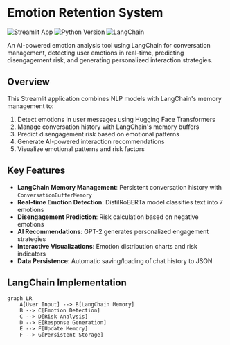 # Emotion Retention System

![Streamlit App](https://static.streamlit.io/badges/streamlit_badge_black_white.svg)
![Python Version](https://img.shields.io/badge/python-3.8%2B-blue)
![LangChain](https://img.shields.io/badge/LangChain-0.1.0-blue)

An AI-powered emotion analysis tool using LangChain for conversation management, detecting user emotions in real-time, predicting disengagement risk, and generating personalized interaction strategies.

##  Overview
This Streamlit application combines NLP models with LangChain's memory management to:
1. Detect emotions in user messages using Hugging Face Transformers
2. Manage conversation history with LangChain's memory buffers
3. Predict disengagement risk based on emotional patterns
4. Generate AI-powered interaction recommendations
5. Visualize emotional patterns and risk factors

##  Key Features
- **LangChain Memory Management**: Persistent conversation history with `ConversationBufferMemory`
- **Real-time Emotion Detection**: DistilRoBERTa model classifies text into 7 emotions
- **Disengagement Prediction**: Risk calculation based on negative emotions
- **AI Recommendations**: GPT-2 generates personalized engagement strategies
- **Interactive Visualizations**: Emotion distribution charts and risk indicators
- **Data Persistence**: Automatic saving/loading of chat history to JSON

##  LangChain Implementation
```mermaid
graph LR
    A[User Input] --> B[LangChain Memory]
    B --> C[Emotion Detection]
    C --> D[Risk Analysis]
    D --> E[Response Generation]
    E --> F[Update Memory]
    F --> G[Persistent Storage]
